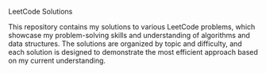 LeetCode Solutions

This repository contains my solutions to various LeetCode problems, which showcase my problem-solving skills and understanding of algorithms and data structures. The solutions are organized by topic and difficulty, and each solution is designed to demonstrate the most efficient approach based on my current understanding.
